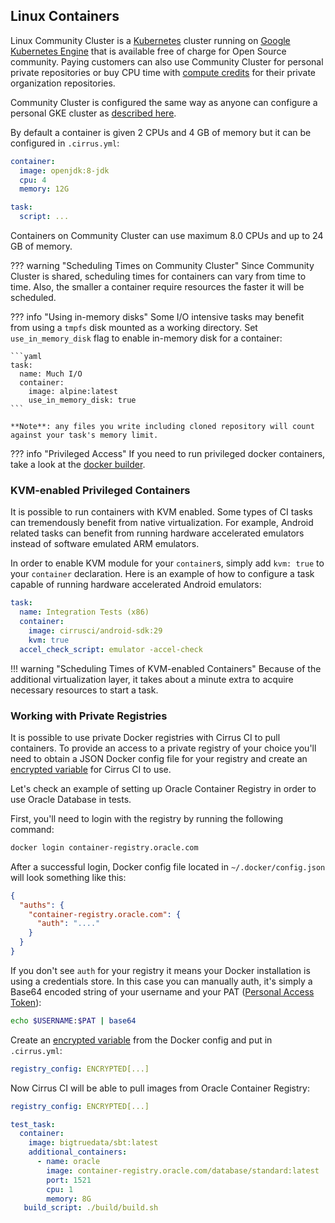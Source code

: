## Linux Containers

Linux Community Cluster is a [Kubernetes](https://kubernetes.io/) cluster running on [Google Kubernetes Engine](supported-computing-services.md#google-kubernetes-engine)
that is available free of charge for Open Source community. Paying customers can also use Community Cluster for 
personal private repositories or buy CPU time with [compute credits](../pricing.md#compute-credits) for their private organization repositories.

Community Cluster is configured the same way as anyone can configure a personal GKE cluster as [described here](supported-computing-services.md#google-kubernetes-engine).

By default a container is given 2 CPUs and 4 GB of memory but it can be configured in `.cirrus.yml`:

```yaml
container:
  image: openjdk:8-jdk
  cpu: 4
  memory: 12G

task:
  script: ...
``` 

Containers on Community Cluster can use maximum 8.0 CPUs and up to 24 GB of memory. 

??? warning "Scheduling Times on Community Cluster"
    Since Community Cluster is shared, scheduling times for containers can vary from time to time. Also, the smaller a container 
    require resources the faster it will be scheduled.

??? info "Using in-memory disks"
    Some I/O intensive tasks may benefit from using a `tmpfs` disk mounted as a working directory. Set `use_in_memory_disk` flag
    to enable in-memory disk for a container:
    
    ```yaml
    task:
      name: Much I/O
      container:
        image: alpine:latest
        use_in_memory_disk: true
    ```
    
    **Note**: any files you write including cloned repository will count against your task's memory limit.

??? info "Privileged Access"
    If you need to run privileged docker containers, take a look at the [docker builder](docker-builder-vm.md).
    
### KVM-enabled Privileged Containers

It is possible to run containers with KVM enabled. Some types of CI tasks can tremendously
benefit from native virtualization. For example, Android related tasks can benefit from running hardware accelerated
emulators instead of software emulated ARM emulators.

In order to enable KVM module for your `container`s, simply add `kvm: true` to your `container` declaration. Here is an
example of how to configure a task capable of running hardware accelerated Android emulators:

```yaml
task:
  name: Integration Tests (x86)
  container:
    image: cirrusci/android-sdk:29
    kvm: true
  accel_check_script: emulator -accel-check
```

!!! warning "Scheduling Times of KVM-enabled Containers"
    Because of the additional virtualization layer, it takes about a minute extra to acquire necessary resources to start a task.

### Working with Private Registries

It is possible to use private Docker registries with Cirrus CI to pull containers. To provide an access to a private registry 
of your choice you'll need to obtain a JSON Docker config file for your registry and create an [encrypted variable](writing-tasks.md#encrypted-variables)
for Cirrus CI to use.

Let's check an example of setting up Oracle Container Registry in order to use Oracle Database in tests.

First, you'll need to login with the registry by running the following command:

```bash
docker login container-registry.oracle.com
```

After a successful login, Docker config file located in `~/.docker/config.json` will look something like this:

```json
{
  "auths": {
    "container-registry.oracle.com": {
      "auth": "...."
    }
  }
}
```

If you don't see `auth` for your registry it means your Docker installation is using a credentials store. In this case
you can manually auth, it's simply a Base64 encoded string of your username and your PAT ([Personal Access Token](https://docs.github.com/en/free-pro-team@latest/github/authenticating-to-github/creating-a-personal-access-token)):

```bash
echo $USERNAME:$PAT | base64
```

Create an [encrypted variable](writing-tasks.md#encrypted-variables) from the Docker config and put in `.cirrus.yml`:

```yaml
registry_config: ENCRYPTED[...]
```

Now Cirrus CI will be able to pull images from Oracle Container Registry:

```yaml
registry_config: ENCRYPTED[...]

test_task:
  container:
    image: bigtruedata/sbt:latest
    additional_containers:
      - name: oracle
        image: container-registry.oracle.com/database/standard:latest
        port: 1521
        cpu: 1
        memory: 8G
   build_script: ./build/build.sh
```
